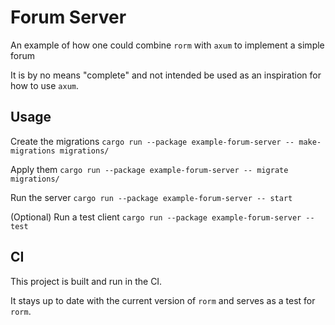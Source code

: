 # Forum Server

An example of how one could combine `rorm` with `axum` to implement a simple forum

It is by no means "complete" and not intended be used as an inspiration for how to use `axum`.

## Usage

Create the migrations
`cargo run --package example-forum-server -- make-migrations migrations/`

Apply them
`cargo run --package example-forum-server -- migrate migrations/`

Run the server
`cargo run --package example-forum-server -- start`

(Optional) Run a test client
`cargo run --package example-forum-server -- test`

## CI

This project is built and run in the CI.

It stays up to date with the current version of `rorm` and serves as a test for `rorm`.